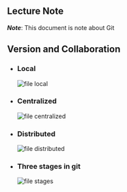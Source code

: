 ## Lecture Note

***Note***: This document is note about Git

## Version and Collaboration
- ### Local
  ![file local]()
- ### Centralized
  ![file centralized](https://static.javatpoint.com/tutorial/git/images/git-version-control-system-1.png)
- ### Distributed
  ![file distributed](https://git-scm.com/book/en/v2/book/01-introduction/images/distributed.png)

- ### Three stages in git
  ![file stages](https://codetej.in/wp-content/uploads/2021/05/3-stage-architecture-of-GIt-1024x576.png)
